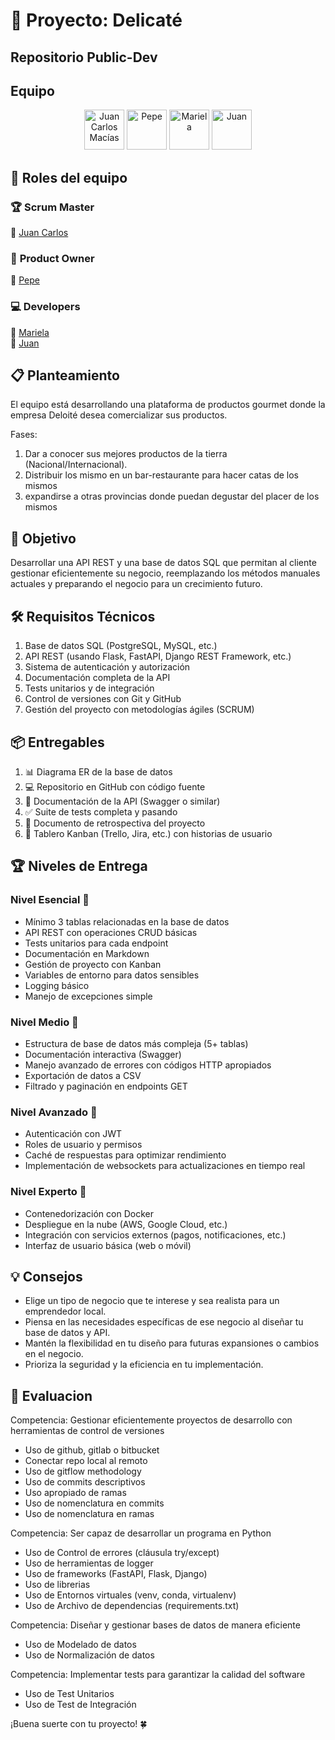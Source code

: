 # 🚀 Proyecto: Delicaté
## Repositorio Public-Dev
## Equipo
<div align="center">
  <img src="https://avatars.githubusercontent.com/u/53483587?v=4" width="64" alt="Juan Carlos Macías">
  <img src="https://avatars.githubusercontent.com/u/174449292?v=4" width="64" alt="Pepe">
  <img src="https://avatars.githubusercontent.com/u/174536305?v=4" width="64" alt="Mariela">
  <img src="https://avatars.githubusercontent.com/u/49209302?v=4" width="64" alt="Juan">
</div>

## 📌 **Roles del equipo**  

### 🏆 **Scrum Master**  
👤 [Juan Carlos](https://github.com/juancmacias)  

### 🎯 **Product Owner**  
👤 [Pepe](https://github.com/jruizndev)  

### 💻 **Developers**  
👤 [Mariela](https://github.com/marie-adi)  
👤 [Juan](https://github.com/jdomdev)  

## 📋 Planteamiento

El equipo está desarrollando una plataforma de productos gourmet donde la empresa Deloité desea comercializar sus productos.

Fases:
1. Dar a conocer sus mejores productos de la tierra (Nacional/Internacional).
2. Distribuir los mismo en un bar-restaurante para hacer catas de los mismos
3. expandirse a otras provincias donde puedan degustar del placer de los mismos

   
## 🎯 Objetivo

Desarrollar una API REST y una base de datos SQL que permitan al cliente gestionar eficientemente su negocio, reemplazando los métodos manuales actuales y preparando el negocio para un crecimiento futuro.

## 🛠️ Requisitos Técnicos

1. Base de datos SQL (PostgreSQL, MySQL, etc.)
2. API REST (usando Flask, FastAPI, Django REST Framework, etc.)
3. Sistema de autenticación y autorización
4. Documentación completa de la API
5. Tests unitarios y de integración
6. Control de versiones con Git y GitHub
7. Gestión del proyecto con metodologías ágiles (SCRUM)


## 📦 Entregables

1. 📊 Diagrama ER de la base de datos
2. 💻 Repositorio en GitHub con código fuente
3. 🔗 Documentación de la API (Swagger o similar)
4. ✅ Suite de tests completa y pasando
5. 📝 Documento de retrospectiva del proyecto
6. 📌 Tablero Kanban (Trello, Jira, etc.) con historias de usuario

## 🏆 Niveles de Entrega

### Nivel Esencial 🥉

- Mínimo 3 tablas relacionadas en la base de datos
- API REST con operaciones CRUD básicas
- Tests unitarios para cada endpoint
- Documentación en Markdown
- Gestión de proyecto con Kanban
- Variables de entorno para datos sensibles
- Logging básico
- Manejo de excepciones simple

### Nivel Medio 🥈

- Estructura de base de datos más compleja (5+ tablas)
- Documentación interactiva (Swagger)
- Manejo avanzado de errores con códigos HTTP apropiados
- Exportación de datos a CSV
- Filtrado y paginación en endpoints GET

### Nivel Avanzado 🥇

- Autenticación con JWT
- Roles de usuario y permisos
- Caché de respuestas para optimizar rendimiento
- Implementación de websockets para actualizaciones en tiempo real

### Nivel Experto 🏅

- Contenedorización con Docker
- Despliegue en la nube (AWS, Google Cloud, etc.)
- Integración con servicios externos (pagos, notificaciones, etc.)
- Interfaz de usuario básica (web o móvil)

## 💡 Consejos

- Elige un tipo de negocio que te interese y sea realista para un emprendedor local.
- Piensa en las necesidades específicas de ese negocio al diseñar tu base de datos y API.
- Mantén la flexibilidad en tu diseño para futuras expansiones o cambios en el negocio.
- Prioriza la seguridad y la eficiencia en tu implementación.

## 🌟 Evaluacion
Competencia:  Gestionar eficientemente proyectos de desarrollo con herramientas de control de versiones
- Uso de github, gitlab o bitbucket
- Conectar repo local al remoto
- Uso de gitflow methodology
- Uso de commits descriptivos
- Uso apropiado de ramas
- Uso de nomenclatura en commits
- Uso de nomenclatura en ramas

Competencia: Ser capaz de desarrollar un programa en Python
- Uso de Control de errores (cláusula try/except)
- Uso de herramientas de logger
- Uso de frameworks (FastAPI, Flask, Django)
- Uso de librerias
- Uso de  Entornos virtuales (venv, conda, virtualenv)
- Uso de Archivo de dependencias (requirements.txt)
  
Competencia: Diseñar y gestionar bases de datos de manera eficiente
- Uso de Modelado de datos
- Uso de Normalización de datos
  
Competencia:  Implementar tests para garantizar la calidad del software
- Uso de Test Unitarios
- Uso de Test de Integración

¡Buena suerte con tu proyecto! 🍀
